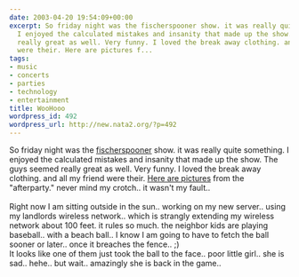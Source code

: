 ```yaml
---
date: 2003-04-20 19:54:09+00:00
excerpt: So friday night was the fischerspooner show. it was really quite something.
  I enjoyed the calculated mistakes and insanity that made up the show. The guys seemed
  really great as well. Very funny. I loved the break away clothing. and all my friend
  were their. Here are pictures f...
tags:
- music
- concerts
- parties
- technology
- entertainment
title: WooHooo
wordpress_id: 492
wordpress_url: http://new.nata2.org/?p=492
---
```


So friday night was the <a href="http://www.fischerspooner">fischerspooner</a> show. it was really quite something. I enjoyed the calculated mistakes and insanity that made up the show. The guys seemed really great as well. Very funny. I loved the break away clothing. and all my friend were their. <a href="https://web.archive.org/web/20030814003134/http://www.nata2.info//?path=pictures/parties/fischerspooner_afterparty">Here are pictures</a> from the "afterparty." never mind my crotch.. it wasn't my fault..<br/><br/>Right now I am sitting outside in the sun.. working on my new server.. using my landlords wireless network.. which is strangly extending my wireless network about 100 feet. it rules so much. the neighbor kids are playing baseball.. with a beach ball.. I know I am going to have to fetch the ball sooner or later.. once it breaches the fence.. ;)<Br>It looks like one of them just took the ball to the face.. poor little girl.. she is sad.. hehe.. but wait.. amazingly she is back in the game..